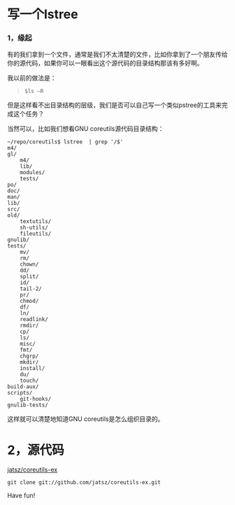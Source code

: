 写一个lstree
======

### 1，缘起

有的我们拿到一个文件，通常是我们不太清楚的文件，比如你拿到了一个朋友传给你的源代码，如果你可以一眼看出这个源代码的目录结构那该有多好啊。

我以前的做法是：

> `$ls –R`

但是这样看不出目录结构的层级，我们是否可以自己写一个类似pstree的工具来完成这个任务？

当然可以，比如我们想看GNU coreutils源代码目录结构：

```text
~/repo/coreutils$ lstree  | grep '/$'
m4/
gl/
    m4/
    lib/
    modules/
    tests/
po/
doc/
man/
lib/
src/
old/
    textutils/
    sh-utils/
    fileutils/
gnulib/
tests/
    mv/
    rm/
    chown/
    dd/
    split/
    id/
    tail-2/
    pr/
    chmod/
    df/
    ln/
    readlink/
    rmdir/
    cp/
    ls/
    misc/
    fmt/
    chgrp/
    mkdir/
    install/
    du/
    touch/
build-aux/
scripts/
    git-hooks/
gnulib-tests/
```

这样就可以清楚地知道GNU coreutils是怎么组织目录的。

# 2，源代码

[jatsz/coreutils-ex](https://github.com/jatsz/coreutils-ex)

`git clone git://github.com/jatsz/coreutils-ex.git`

Have fun!
